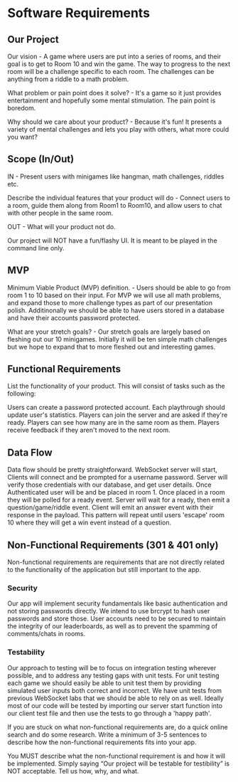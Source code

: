 # Software Requirements

## Our Project

Our vision - A game where users are put into a series of rooms, and their goal is to get to Room 10 and win the game. The way to progress to the next room will be a challenge specific to each room. The challenges can be anything from a riddle to a math problem.

What problem or pain point does it solve? -  It's a game so it just provides entertainment and hopefully some mental stimulation. The pain point is boredom.

Why should we care about your product? - Because it's fun! It presents a variety of mental challenges and lets you play with others, what more could you want?

## Scope (In/Out)

IN - Present users with minigames like hangman, math challenges, riddles etc.

Describe the individual features that your product will do - Connect users to a room, guide them along from Room1 to Room10, and allow users to chat with other people in the same room.

OUT - What will your product not do.

Our project will NOT have a fun/flashy UI. It is meant to be played in the command line only.

## MVP

Minimum Viable Product (MVP) definition. - Users should be able to go from room 1 to 10 based on their input. For MVP we will use all math problems, and expand those to more challenge types as part of our presentation polish. Additinonally we should be able to have users stored in a database and have their accounts password protected.

What are your stretch goals? - Our stretch goals are largely based on fleshing out our 10 minigames. Initially it will be ten simple math challenges but we hope to expand that to more fleshed out and interesting games.

## Functional Requirements

List the functionality of your product. This will consist of tasks such as the following:

Users can create a password protected account.
Each playthrough should update user's statistics.
Players can join the server and are asked if they're ready.
Players can see how many are in the same room as them.
Players receive feedback if they aren't moved to the next room.

## Data Flow

Data flow should be pretty straightforward. WebSocket server will start, Clients will connect and be prompted for a username password. Server will verify those credentials with our database, and get user details. Once Authenticated user will be and be placed in room 1. Once placed in a room they will be polled for a ready event. Server will wait for a ready, then emit a question/game/riddle event. Client will emit an answer event with their response in the payload. This pattern will repeat until users 'escape' room 10 where they will get a win event instead of a question.

## Non-Functional Requirements (301 & 401 only)

Non-functional requirements are requirements that are not directly related to the functionality of the application but still important to the app.

### Security

Our app will implement security fundamentals like basic authentication and not storing passwords directly. We intend to use brcrypt to hash user passwords and store those. User accounts need to be secured to maintain the integrity of our leaderboards, as well as to prevent the spamming of comments/chats in rooms.

### Testability

Our approach to testing will be to focus on integration testing wherever possible, and to address any testing gaps with unit tests. For unit testing each game we should easily be able to unit test them by providing simulated user inputs both correct and incorrect. We have unit tests from previous WebSocket labs that we should be able to rely on as well. Ideally most of our code will be tested by importing our server start function into our client test file and then use the tests to go through a 'happy path'.

If you are stuck on what non-functional requirements are, do a quick online search and do some research. Write a minimum of 3-5 sentences to describe how the non-functional requirements fits into your app.

You MUST describe what the non-functional requirement is and how it will be implemented. Simply saying “Our project will be testable for testibility” is NOT acceptable. Tell us how, why, and what.
